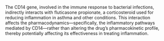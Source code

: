 The CD14 gene, involved in the immune response to bacterial infections, indirectly interacts with fluticasone propionate, a corticosteroid used for reducing inflammation in asthma and other conditions. This interaction affects the pharmacodynamics—specifically, the inflammatory pathways mediated by CD14—rather than altering the drug’s pharmacokinetic profile, thereby potentially affecting its effectiveness in treating inflammation.